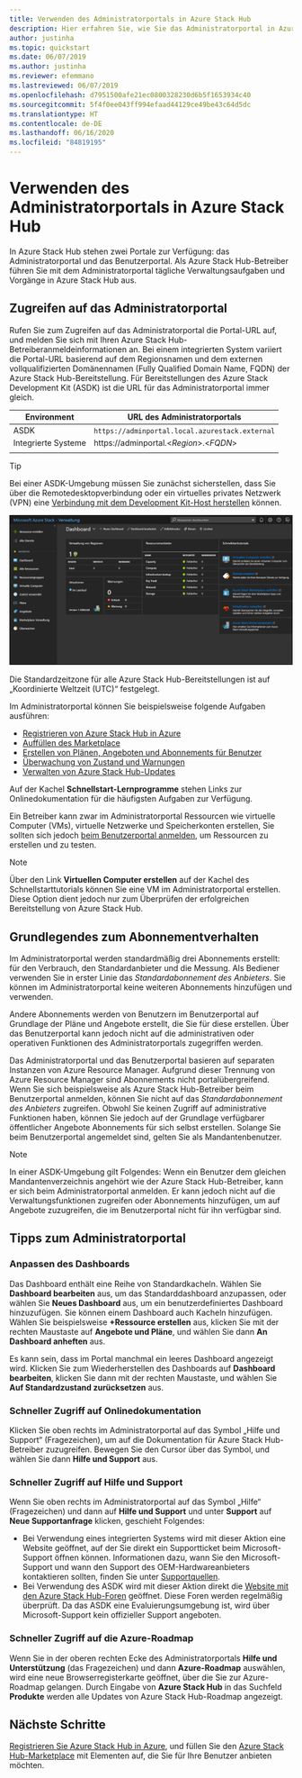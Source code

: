 ```yaml
---
title: Verwenden des Administratorportals in Azure Stack Hub
description: Hier erfahren Sie, wie Sie das Administratorportal in Azure Stack Hub verwenden.
author: justinha
ms.topic: quickstart
ms.date: 06/07/2019
ms.author: justinha
ms.reviewer: efemmano
ms.lastreviewed: 06/07/2019
ms.openlocfilehash: d7951500afe21ec0800328230d6b5f1653934c40
ms.sourcegitcommit: 5f4f0ee043ff994efaad44129ce49be43c64d5dc
ms.translationtype: HT
ms.contentlocale: de-DE
ms.lasthandoff: 06/16/2020
ms.locfileid: "84819195"
---
```

# <a name="use-the-administrator-portal-in-azure-stack-hub"></a>Verwenden des Administratorportals in Azure Stack Hub

In Azure Stack Hub stehen zwei Portale zur Verfügung: das Administratorportal und das Benutzerportal. Als Azure Stack Hub-Betreiber führen Sie mit dem Administratorportal tägliche Verwaltungsaufgaben und Vorgänge in Azure Stack Hub aus.

## <a name="access-the-administrator-portal"></a>Zugreifen auf das Administratorportal

Rufen Sie zum Zugreifen auf das Administratorportal die Portal-URL auf, und melden Sie sich mit Ihren Azure Stack Hub-Betreiberanmeldeinformationen an. Bei einem integrierten System variiert die Portal-URL basierend auf dem Regionsnamen und dem externen vollqualifizierten Domänennamen (Fully Qualified Domain Name, FQDN) der Azure Stack Hub-Bereitstellung. Für Bereitstellungen des Azure Stack Development Kit (ASDK) ist die URL für das Administratorportal immer gleich.

| Environment | URL des Administratorportals |   
| -- | -- | 
| ASDK| `https://adminportal.local.azurestack.external`  |
| Integrierte Systeme | https://adminportal.&lt;*Region*&gt;.&lt;*FQDN*&gt; | 
| | |

> [!TIP]
> Bei einer ASDK-Umgebung müssen Sie zunächst sicherstellen, dass Sie über die Remotedesktopverbindung oder ein virtuelles privates Netzwerk (VPN) eine [Verbindung mit dem Development Kit-Host herstellen](../asdk/asdk-connect.md) können.

 ![Azure Stack Hub-Administratorportal](media/azure-stack-manage-portals/admin-portal.png)

Die Standardzeitzone für alle Azure Stack Hub-Bereitstellungen ist auf „Koordinierte Weltzeit (UTC)“ festgelegt.

Im Administratorportal können Sie beispielsweise folgende Aufgaben ausführen:

* [Registrieren von Azure Stack Hub in Azure](azure-stack-registration.md)
* [Auffüllen des Marketplace](azure-stack-download-azure-marketplace-item.md)
* [Erstellen von Plänen, Angeboten und Abonnements für Benutzer](service-plan-offer-subscription-overview.md)
* [Überwachung von Zustand und Warnungen](azure-stack-monitor-health.md)
* [Verwalten von Azure Stack Hub-Updates](azure-stack-updates.md)

Auf der Kachel **Schnellstart-Lernprogramme** stehen Links zur Onlinedokumentation für die häufigsten Aufgaben zur Verfügung.

Ein Betreiber kann zwar im Administratorportal Ressourcen wie virtuelle Computer (VMs), virtuelle Netzwerke und Speicherkonten erstellen, Sie sollten sich jedoch [beim Benutzerportal anmelden](../user/azure-stack-use-portal.md), um Ressourcen zu erstellen und zu testen.

>[!NOTE]
>Über den Link **Virtuellen Computer erstellen** auf der Kachel des Schnellstarttutorials können Sie eine VM im Administratorportal erstellen. Diese Option dient jedoch nur zum Überprüfen der erfolgreichen Bereitstellung von Azure Stack Hub.

## <a name="understand-subscription-behavior"></a>Grundlegendes zum Abonnementverhalten

Im Administratorportal werden standardmäßig drei Abonnements erstellt: für den Verbrauch, den Standardanbieter und die Messung. Als Bediener verwenden Sie in erster Linie das *Standardabonnement des Anbieters*. Sie können im Administratorportal keine weiteren Abonnements hinzufügen und verwenden.

Andere Abonnements werden von Benutzern im Benutzerportal auf Grundlage der Pläne und Angebote erstellt, die Sie für diese erstellen. Über das Benutzerportal kann jedoch nicht auf die administrativen oder operativen Funktionen des Administratorportals zugegriffen werden.

Das Administratorportal und das Benutzerportal basieren auf separaten Instanzen von Azure Resource Manager. Aufgrund dieser Trennung von Azure Resource Manager sind Abonnements nicht portalübergreifend. Wenn Sie sich beispielsweise als Azure Stack Hub-Betreiber beim Benutzerportal anmelden, können Sie nicht auf das *Standardabonnement des Anbieters* zugreifen. Obwohl Sie keinen Zugriff auf administrative Funktionen haben, können Sie jedoch auf der Grundlage verfügbarer öffentlicher Angebote Abonnements für sich selbst erstellen. Solange Sie beim Benutzerportal angemeldet sind, gelten Sie als Mandantenbenutzer.

  >[!NOTE]
  >In einer ASDK-Umgebung gilt Folgendes: Wenn ein Benutzer dem gleichen Mandantenverzeichnis angehört wie der Azure Stack Hub-Betreiber, kann er sich beim Administratorportal anmelden. Er kann jedoch nicht auf die Verwaltungsfunktionen zugreifen oder Abonnements hinzufügen, um auf Angebote zuzugreifen, die im Benutzerportal nicht für ihn verfügbar sind.

## <a name="administrator-portal-tips"></a>Tipps zum Administratorportal

### <a name="customize-the-dashboard"></a>Anpassen des Dashboards

Das Dashboard enthält eine Reihe von Standardkacheln. Wählen Sie **Dashboard bearbeiten** aus, um das Standarddashboard anzupassen, oder wählen Sie **Neues Dashboard** aus, um ein benutzerdefiniertes Dashboard hinzuzufügen. Sie können einem Dashboard auch Kacheln hinzufügen. Wählen Sie beispielsweise **+Ressource erstellen** aus, klicken Sie mit der rechten Maustaste auf **Angebote und Pläne**, und wählen Sie dann **An Dashboard anheften** aus.

Es kann sein, dass im Portal manchmal ein leeres Dashboard angezeigt wird. Klicken Sie zum Wiederherstellen des Dashboards auf **Dashboard bearbeiten**, klicken Sie dann mit der rechten Maustaste, und wählen Sie **Auf Standardzustand zurücksetzen** aus.

### <a name="quick-access-to-online-documentation"></a>Schneller Zugriff auf Onlinedokumentation

Klicken Sie oben rechts im Administratorportal auf das Symbol „Hilfe und Support“ (Fragezeichen), um auf die Dokumentation für Azure Stack Hub-Betreiber zuzugreifen. Bewegen Sie den Cursor über das Symbol, und wählen Sie dann **Hilfe und Support** aus.

### <a name="quick-access-to-help-and-support"></a>Schneller Zugriff auf Hilfe und Support

Wenn Sie oben rechts im Administratorportal auf das Symbol „Hilfe“ (Fragezeichen) und dann auf **Hilfe und Support** und unter **Support** auf **Neue Supportanfrage** klicken, geschieht Folgendes:

- Bei Verwendung eines integrierten Systems wird mit dieser Aktion eine Website geöffnet, auf der Sie direkt ein Supportticket beim Microsoft-Support öffnen können. Informationen dazu, wann Sie den Microsoft-Support und wann den Support des OEM-Hardwareanbieters kontaktieren sollten, finden Sie unter [Supportquellen](azure-stack-manage-basics.md#where-to-get-support).
- Bei Verwendung des ASDK wird mit dieser Aktion direkt die [Website mit den Azure Stack Hub-Foren](https://social.msdn.microsoft.com/Forums/home?forum=AzureStack) geöffnet. Diese Foren werden regelmäßig überprüft. Da das ASDK eine Evaluierungsumgebung ist, wird über Microsoft-Support kein offizieller Support angeboten.

### <a name="quick-access-to-the-azure-roadmap"></a>Schneller Zugriff auf die Azure-Roadmap

Wenn Sie in der oberen rechten Ecke des Administratorportals **Hilfe und Unterstützung** (das Fragezeichen) und dann **Azure-Roadmap** auswählen, wird eine neue Browserregisterkarte geöffnet, über die Sie zur Azure-Roadmap gelangen. Durch Eingabe von **Azure Stack Hub** in das Suchfeld **Produkte** werden alle Updates von Azure Stack Hub-Roadmap angezeigt.

## <a name="next-steps"></a>Nächste Schritte

[Registrieren Sie Azure Stack Hub in Azure](azure-stack-registration.md), und füllen Sie den [Azure Stack Hub-Marketplace](azure-stack-marketplace.md) mit Elementen auf, die Sie für Ihre Benutzer anbieten möchten.
